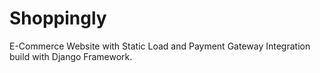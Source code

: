 # Shoppingly
E-Commerce Website with Static Load and Payment Gateway Integration build with Django Framework.

